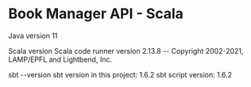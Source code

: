 # Book Manager API - Scala

Java version 11 

Scala version Scala code runner version 2.13.8 -- Copyright 2002-2021, LAMP/EPFL and Lightbend, Inc.

sbt --version
sbt version in this project: 1.6.2
sbt script version: 1.6.2